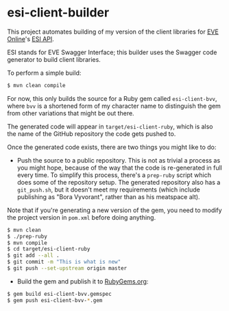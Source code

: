 # esi-client-builder

This project automates building of my version of the client libraries
for [EVE Online](https://www.eveonline.com)'s
[ESI API](https://esi.tech.ccp.is/ui/).

ESI stands for EVE Swagger Interface; this builder uses the Swagger code
generator to build client libraries.

To perform a simple build:

```bash
$ mvn clean compile
```

For now, this only builds the source for a Ruby gem called `esi-client-bvv`,
where `bvv` is a shortened form of my character name to distinguish the gem
from other variations that might be out there.

The generated code will appear in `target/esi-client-ruby`, which is also the
name of the GitHub repository the code gets pushed to.

Once the generated code exists, there are two things you might like to do:

* Push the source to a public repository. This is not as trivial a process as
  you might hope, because of the way that the code is re-generated in full
  every time. To simplify this process, there's a `prep-ruby` script which
  does some of the repository setup. The generated repository also has a
  `git_push.sh`, but it doesn't meet my requirements (which include publishing
  as "Bora Vyvorant", rather than as his meatspace alt).

Note that if you're generating a new version of the gem, you need to modify
the project version in `pom.xml` before doing anything.

```bash
$ mvn clean
$ ./prep-ruby
$ mvn compile
$ cd target/esi-client-ruby
$ git add --all .
$ git commit -m "This is what is new"
$ git push --set-upstream origin master
```

* Build the gem and publish it to [RubyGems.org](https://rubygems.org):

```bash
$ gem build esi-client-bvv.gemspec
$ gem push esi-client-bvv-*.gem
```
